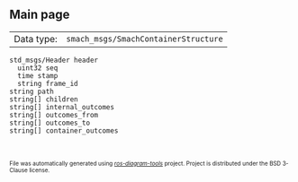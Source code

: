 <!--
File was automatically generated using 'ros-diagram-tools' project.
Project is distributed under the BSD 3-Clause license.
-->

## Main page

|     |     |
| --- | --- |
| Data type: | `smach_msgs/SmachContainerStructure` |

```
std_msgs/Header header
  uint32 seq
  time stamp
  string frame_id
string path
string[] children
string[] internal_outcomes
string[] outcomes_from
string[] outcomes_to
string[] container_outcomes


```


</br>
<font size="1">
File was automatically generated using <a href="https://github.com/anetczuk/ros-diagram-tools"><i>ros-diagram-tools</i></a> project.
Project is distributed under the BSD 3-Clause license.
</font>
